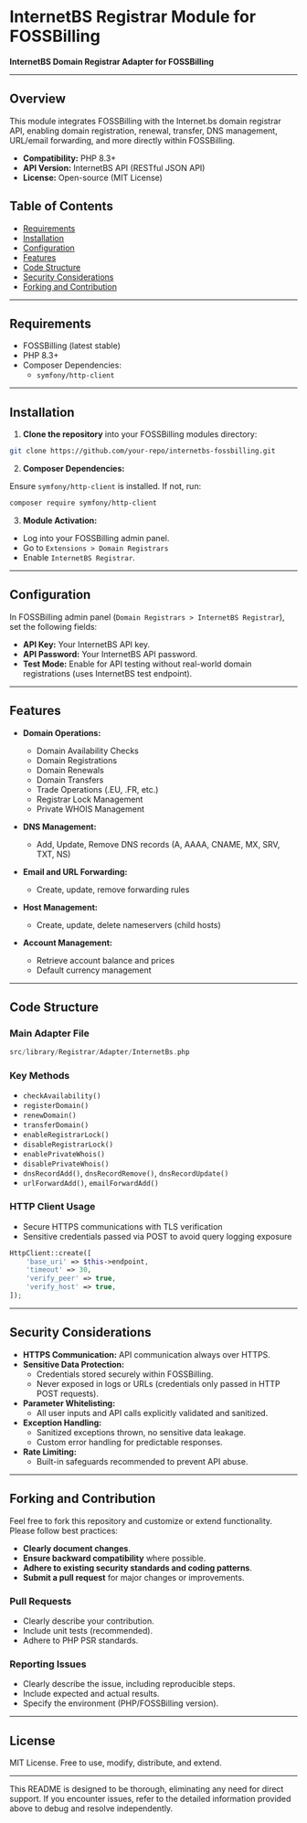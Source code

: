 # InternetBS Registrar Module for FOSSBilling

**InternetBS Domain Registrar Adapter for FOSSBilling**

---

## Overview

This module integrates FOSSBilling with the Internet.bs domain registrar API, enabling domain registration, renewal, transfer, DNS management, URL/email forwarding, and more directly within FOSSBilling.

- **Compatibility:** PHP 8.3+
- **API Version:** InternetBS API (RESTful JSON API)
- **License:** Open-source (MIT License)

## Table of Contents

- [Requirements](#requirements)
- [Installation](#installation)
- [Configuration](#configuration)
- [Features](#features)
- [Code Structure](#code-structure)
- [Security Considerations](#security-considerations)
- [Forking and Contribution](#forking-and-contribution)

---

## Requirements

- FOSSBilling (latest stable)
- PHP 8.3+
- Composer Dependencies:
  - `symfony/http-client`

---

## Installation

1. **Clone the repository** into your FOSSBilling modules directory:

```bash
git clone https://github.com/your-repo/internetbs-fossbilling.git
```

2. **Composer Dependencies:**

Ensure `symfony/http-client` is installed. If not, run:

```bash
composer require symfony/http-client
```

3. **Module Activation:**

- Log into your FOSSBilling admin panel.
- Go to `Extensions > Domain Registrars`
- Enable `InternetBS Registrar`.

---

## Configuration

In FOSSBilling admin panel (`Domain Registrars > InternetBS Registrar`), set the following fields:

- **API Key:** Your InternetBS API key.
- **API Password:** Your InternetBS API password.
- **Test Mode:** Enable for API testing without real-world domain registrations (uses InternetBS test endpoint).

---

## Features

- **Domain Operations:**
  - Domain Availability Checks
  - Domain Registrations
  - Domain Renewals
  - Domain Transfers
  - Trade Operations (.EU, .FR, etc.)
  - Registrar Lock Management
  - Private WHOIS Management

- **DNS Management:**
  - Add, Update, Remove DNS records (A, AAAA, CNAME, MX, SRV, TXT, NS)

- **Email and URL Forwarding:**
  - Create, update, remove forwarding rules

- **Host Management:**
  - Create, update, delete nameservers (child hosts)

- **Account Management:**
  - Retrieve account balance and prices
  - Default currency management

---

## Code Structure

### Main Adapter File

```php
src/library/Registrar/Adapter/InternetBs.php
```

### Key Methods

- `checkAvailability()`
- `registerDomain()`
- `renewDomain()`
- `transferDomain()`
- `enableRegistrarLock()`
- `disableRegistrarLock()`
- `enablePrivateWhois()`
- `disablePrivateWhois()`
- `dnsRecordAdd()`, `dnsRecordRemove()`, `dnsRecordUpdate()`
- `urlForwardAdd()`, `emailForwardAdd()`

### HTTP Client Usage

- Secure HTTPS communications with TLS verification
- Sensitive credentials passed via POST to avoid query logging exposure

```php
HttpClient::create([
    'base_uri' => $this->endpoint,
    'timeout' => 30,
    'verify_peer' => true,
    'verify_host' => true,
]);
```

---

## Security Considerations

- **HTTPS Communication:** API communication always over HTTPS.
- **Sensitive Data Protection:**
  - Credentials stored securely within FOSSBilling.
  - Never exposed in logs or URLs (credentials only passed in HTTP POST requests).
- **Parameter Whitelisting:**
  - All user inputs and API calls explicitly validated and sanitized.
- **Exception Handling:**
  - Sanitized exceptions thrown, no sensitive data leakage.
  - Custom error handling for predictable responses.
- **Rate Limiting:**
  - Built-in safeguards recommended to prevent API abuse.

---

## Forking and Contribution

Feel free to fork this repository and customize or extend functionality. Please follow best practices:

- **Clearly document changes**.
- **Ensure backward compatibility** where possible.
- **Adhere to existing security standards and coding patterns**.
- **Submit a pull request** for major changes or improvements.

### Pull Requests

- Clearly describe your contribution.
- Include unit tests (recommended).
- Adhere to PHP PSR standards.

### Reporting Issues

- Clearly describe the issue, including reproducible steps.
- Include expected and actual results.
- Specify the environment (PHP/FOSSBilling version).

---

## License

MIT License. Free to use, modify, distribute, and extend.

---

This README is designed to be thorough, eliminating any need for direct support. If you encounter issues, refer to the detailed information provided above to debug and resolve independently.

